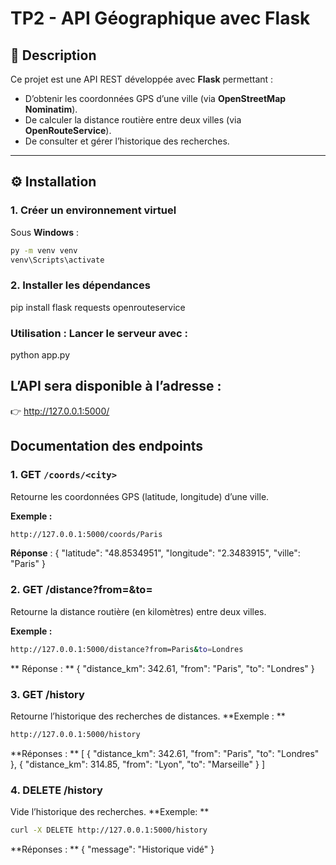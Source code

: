 # TP2 - API Géographique avec Flask

## 📌 Description
Ce projet est une API REST développée avec **Flask** permettant :
- D’obtenir les coordonnées GPS d’une ville (via **OpenStreetMap Nominatim**).
- De calculer la distance routière entre deux villes (via **OpenRouteService**).
- De consulter et gérer l’historique des recherches.

---

## ⚙️ Installation

### 1. Créer un environnement virtuel
Sous **Windows** :
```bash
py -m venv venv
venv\Scripts\activate
```

### 2. Installer les dépendances
pip install flask requests openrouteservice

### Utilisation : Lancer le serveur avec :
python app.py
## L’API sera disponible à l’adresse :
👉 http://127.0.0.1:5000/


## Documentation des endpoints

### 1. GET `/coords/<city>`
Retourne les coordonnées GPS (latitude, longitude) d’une ville.  

**Exemple :**  
```bash
http://127.0.0.1:5000/coords/Paris
```
**Réponse** :
{
  "latitude": "48.8534951",
  "longitude": "2.3483915",
  "ville": "Paris"
}

### 2. GET /distance?from=<ville1>&to=<ville2>
Retourne la distance routière (en kilomètres) entre deux villes.

**Exemple :** 
```bash
http://127.0.0.1:5000/distance?from=Paris&to=Londres
```

** Réponse : **
{
  "distance_km": 342.61,
   "from": "Paris",
  "to": "Londres"
}



### 3. GET /history
Retourne l’historique des recherches de distances.
**Exemple : **
```bash
http://127.0.0.1:5000/history
```
**Réponses : **
[
  {
    "distance_km": 342.61,
    "from": "Paris",
    "to": "Londres"
  },
  {
    "distance_km": 314.85,
     "from": "Lyon",
    "to": "Marseille"
  }
]

### 4. DELETE /history
Vide l’historique des recherches.
**Exemple: **
```bash
curl -X DELETE http://127.0.0.1:5000/history
```

**Réponses : ** 
{
  "message": "Historique vidé"
}

